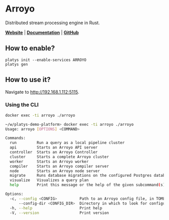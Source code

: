 # Arroyo

Distributed stream processing engine in Rust.

**[Website](https://www.arroyo.dev/)** | **[Documentation](https://doc.arroyo.dev/introduction)** | **[GitHub](https://github.com/ArroyoSystems/arroyo)**

## How to enable?

```
platys init --enable-services ARROYO
platys gen
```

## How to use it?

Navigate to <http://192.168.1.112:5115>.

### Using the CLI

```bash
docker exec -ti arroyo ./arroyo
```

```bash
~/w/platys-demo-platform> docker exec -ti arroyo ./arroyo
Usage: arroyo [OPTIONS] <COMMAND>

Commands:
  run         Run a query as a local pipeline cluster
  api         Starts an Arroyo API server
  controller  Starts an Arroyo Controller
  cluster     Starts a complete Arroyo cluster
  worker      Starts an Arroyo worker
  compiler    Starts an Arroyo compiler server
  node        Starts an Arroyo node server
  migrate     Runs database migrations on the configured Postgres database
  visualize   Visualizes a query plan
  help        Print this message or the help of the given subcommand(s)

Options:
  -c, --config <CONFIG>          Path to an Arroyo config file, in TOML or YAML format
      --config-dir <CONFIG_DIR>  Directory in which to look for configuration files
  -h, --help                     Print help
  -V, --version                  Print version
```  
